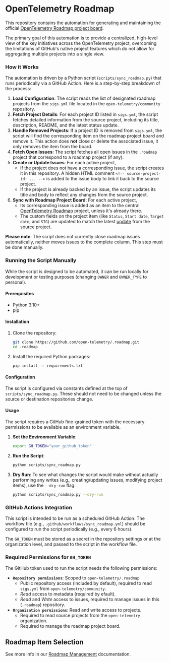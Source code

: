 # OpenTelemetry Roadmap

This repository contains the automation for generating and maintaining the official [OpenTelemetry Roadmap project board](https://github.com/orgs/open-telemetry/projects/158).

The primary goal of this automation is to provide a centralized, high-level view of the key initiatives across the OpenTelemetry project, overcoming the limitations of GitHub's native project features which do not allow for aggregating multiple projects into a single view.

### How it Works

The automation is driven by a Python script (`scripts/sync_roadmap.py`) that runs periodically via a GitHub Action.
Here is a step-by-step breakdown of the process:

1. **Load Configuration**: The script reads the list of designated roadmap projects from the `sigs.yml` file located in the `open-telemetry/community` repository.
2. **Fetch Project Details**: For each project ID listed in `sigs.yml`, the script fetches detailed information from the source project, including its title, description, README, and the latest status update.
3. **Handle Removed Projects**: If a project ID is removed from `sigs.yml`, the script will find the corresponding item on the roadmap project board and remove it. This action does **not** close or delete the associated issue, it only removes the item from the board.
4. **Fetch Open Issues**: The script fetches all open issues in the `.roadmap` project that correspond to a roadmap project (if any).
5. **Create or Update Issues**: For each active project,
    *   If the project does not have a corresponding issue, the script creates it in this repository. A hidden HTML comment `<!-- source-project-id: ... -->` is added to the issue body to link it back to the source project.
    *   If the project is already backed by an issue, the script updates its title and body to reflect any changes from the source project.
6. **Sync with Roadmap Project Board**: For each active project,
    *   Its corresponding issue is added as an item to the central [OpenTelemetry Roadmap](https://github.com/orgs/open-telemetry/projects/158) project, unless it's already there.
    *   The custom fields on the project item (like `Status`, `Start date`, `Target date`, and `SIG`) are updated to match the latest [update](https://docs.github.com/en/issues/planning-and-tracking-with-projects/learning-about-projects/sharing-project-updates) from the source project.

**Please note**: The script does not currently close roadmap issues automatically, neither moves issues to the complete column. This step must be done manually.

### Running the Script Manually

While the script is designed to be automated, it can be run locally for development or testing purposes (changing `OWNER` and `OWNER_TYPE` to personal).

#### Prerequisites

*   Python 3.10+
*   pip

#### Installation

1.  Clone the repository:
    ```bash
    git clone https://github.com/open-telemetry/.roadmap.git
    cd .roadmap
    ```
2.  Install the required Python packages:
    ```bash
    pip install -r requirements.txt
    ```

#### Configuration

The script is configured via constants defined at the top of `scripts/sync_roadmap.py`.
These should not need to be changed unless the source or destination repositories change.

#### Usage

The script requires a GitHub fine-grained token with the necessary permissions to be available as an environment variable.

1.  **Set the Environment Variable**:
    ```bash
    export GH_TOKEN="your_github_token"
    ```
2.  **Run the Script**:
    ```bash
    python scripts/sync_roadmap.py
    ```
3.  **Dry Run**: To see what changes the script would make without actually performing any writes (e.g., creating/updating issues, modifying project items), use the `--dry-run` flag:
    ```bash
    python scripts/sync_roadmap.py --dry-run
    ```

### GitHub Actions Integration

This script is intended to be run as a scheduled GitHub Action. The workflow file (e.g., `.github/workflows/sync_roadmap.yml`) should be configured to run the script periodically (e.g., every 6 hours).

The `GH_TOKEN` must be stored as a secret in the repository settings or at the organization level, and passed to the script in the workflow file.

### Required Permissions for `GH_TOKEN`

The GitHub token used to run the script needs the following permissions:

* **`Repository permissions`**: Scoped to `open-telemetry/.roadmap`
    * Public repository access (included by default), required to read `sigs.yml` from `open-telemetry/community`.
    * _Read_ access to metadata (required by efault).
    * _Read_ and _Write_ access to issues, required to manage issues in this (`.roadmap`) repository.
* **`Organization permissions`**: Read and write access to projects.
    * Required to read source projects from the `open-telemetry` organization.
    * Required to manage the roadmap project board.

## Roadmap Item Selection

See more info in our [Roadmap Management](https://github.com/open-telemetry/community/blob/main/roadmap-management.md) documentation.
